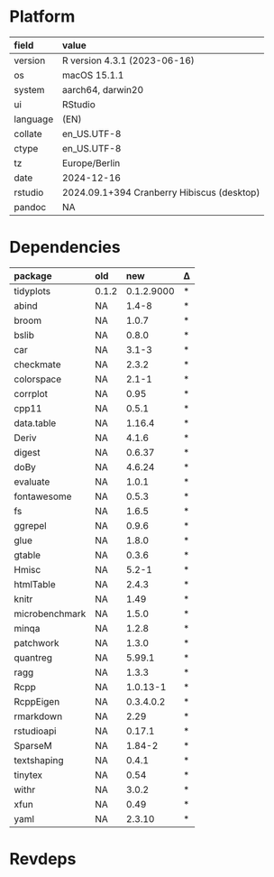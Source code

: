 # Platform

|field    |value                                      |
|:--------|:------------------------------------------|
|version  |R version 4.3.1 (2023-06-16)               |
|os       |macOS 15.1.1                               |
|system   |aarch64, darwin20                          |
|ui       |RStudio                                    |
|language |(EN)                                       |
|collate  |en_US.UTF-8                                |
|ctype    |en_US.UTF-8                                |
|tz       |Europe/Berlin                              |
|date     |2024-12-16                                 |
|rstudio  |2024.09.1+394 Cranberry Hibiscus (desktop) |
|pandoc   |NA                                         |

# Dependencies

|package        |old   |new        |Δ  |
|:--------------|:-----|:----------|:--|
|tidyplots      |0.1.2 |0.1.2.9000 |*  |
|abind          |NA    |1.4-8      |*  |
|broom          |NA    |1.0.7      |*  |
|bslib          |NA    |0.8.0      |*  |
|car            |NA    |3.1-3      |*  |
|checkmate      |NA    |2.3.2      |*  |
|colorspace     |NA    |2.1-1      |*  |
|corrplot       |NA    |0.95       |*  |
|cpp11          |NA    |0.5.1      |*  |
|data.table     |NA    |1.16.4     |*  |
|Deriv          |NA    |4.1.6      |*  |
|digest         |NA    |0.6.37     |*  |
|doBy           |NA    |4.6.24     |*  |
|evaluate       |NA    |1.0.1      |*  |
|fontawesome    |NA    |0.5.3      |*  |
|fs             |NA    |1.6.5      |*  |
|ggrepel        |NA    |0.9.6      |*  |
|glue           |NA    |1.8.0      |*  |
|gtable         |NA    |0.3.6      |*  |
|Hmisc          |NA    |5.2-1      |*  |
|htmlTable      |NA    |2.4.3      |*  |
|knitr          |NA    |1.49       |*  |
|microbenchmark |NA    |1.5.0      |*  |
|minqa          |NA    |1.2.8      |*  |
|patchwork      |NA    |1.3.0      |*  |
|quantreg       |NA    |5.99.1     |*  |
|ragg           |NA    |1.3.3      |*  |
|Rcpp           |NA    |1.0.13-1   |*  |
|RcppEigen      |NA    |0.3.4.0.2  |*  |
|rmarkdown      |NA    |2.29       |*  |
|rstudioapi     |NA    |0.17.1     |*  |
|SparseM        |NA    |1.84-2     |*  |
|textshaping    |NA    |0.4.1      |*  |
|tinytex        |NA    |0.54       |*  |
|withr          |NA    |3.0.2      |*  |
|xfun           |NA    |0.49       |*  |
|yaml           |NA    |2.3.10     |*  |

# Revdeps

